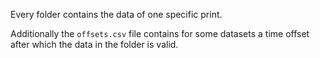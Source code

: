 Every folder contains the data of one specific print.

Additionally the `offsets.csv` file contains for some datasets a time offset after which the data in the folder is valid.
